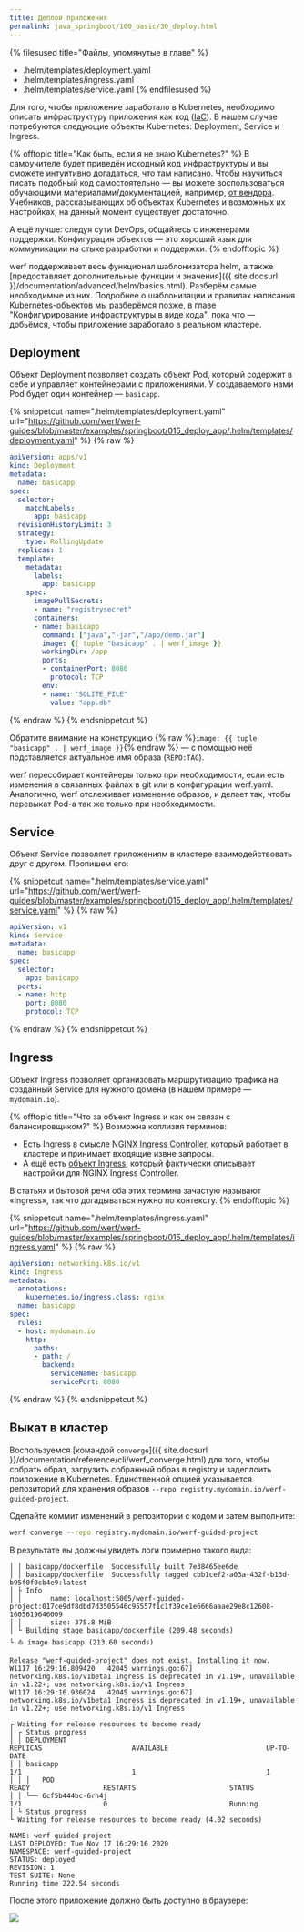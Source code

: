 ```yaml
---
title: Деплой приложения
permalink: java_springboot/100_basic/30_deploy.html
---
```


{% filesused title="Файлы, упомянутые в главе" %}
- .helm/templates/deployment.yaml
- .helm/templates/ingress.yaml
- .helm/templates/service.yaml
{% endfilesused %}

Для того, чтобы приложение заработало в Kubernetes, необходимо описать инфраструктуру приложения как код ([IaC](https://ru.wikipedia.org/wiki/%D0%98%D0%BD%D1%84%D1%80%D0%B0%D1%81%D1%82%D1%80%D1%83%D0%BA%D1%82%D1%83%D1%80%D0%B0_%D0%BA%D0%B0%D0%BA_%D0%BA%D0%BE%D0%B4)). В нашем случае потребуются следующие объекты Kubernetes: Deployment, Service и Ingress.

{% offtopic title="Как быть, если я не знаю Kubernetes?" %}
В самоучителе будет приведён исходный код инфраструктуры и вы сможете интуитивно догадаться, что там написано. Чтобы научиться писать подобный код самостоятельно — вы можете воспользоваться обучающими материалами/документацией, например, [от вендора](https://kubernetes.io/docs/tutorials/kubernetes-basics/). Учебников, рассказывающих об объектах Kubernetes и возможных их настройках, на данный момент существует достаточно.

А ещё лучше: следуя сути DevOps, общайтесь с инженерами поддержки. Конфигурация объектов — это хороший язык для коммуникации на стыке разработки и поддержки. 
{% endofftopic %}

werf поддерживает весь функционал шаблонизатора helm, а также [предоставляет дополнительные функции и значения]({{ site.docsurl }}/documentation/advanced/helm/basics.html). Разберём самые необходимые из них. Подробнее о шаблонизации и правилах написания Kubernetes-объектов мы разберёмся позже, в главе "Конфигурирование инфраструктуры в виде кода", пока что — добьёмся, чтобы приложение заработало в реальном кластере.

## Deployment

Объект Deployment позволяет создать объект Pod, который содержит в себе и управляет контейнерами с приложениями. У создаваемого нами Pod будет один контейнер — `basicapp`.

{% snippetcut name=".helm/templates/deployment.yaml" url="https://github.com/werf/werf-guides/blob/master/examples/springboot/015_deploy_app/.helm/templates/deployment.yaml" %}
{% raw %}
```yaml
apiVersion: apps/v1
kind: Deployment
metadata:
  name: basicapp
spec:
  selector:
    matchLabels:
      app: basicapp
  revisionHistoryLimit: 3
  strategy:
    type: RollingUpdate
  replicas: 1
  template:
    metadata:
      labels:
        app: basicapp
    spec:
      imagePullSecrets:
      - name: "registrysecret"
      containers:
      - name: basicapp
        command: ["java","-jar","/app/demo.jar"]
        image: {{ tuple "basicapp" . | werf_image }}
        workingDir: /app
        ports:
        - containerPort: 8080
          protocol: TCP
        env:
        - name: "SQLITE_FILE"
          value: "app.db"
```
{% endraw %}
{% endsnippetcut %}

Обратите внимание на конструкцию {% raw %}`image: {{ tuple "basicapp" . | werf_image }}`{% endraw %} — с помощью неё подставляется актуальное имя образа (`REPO:TAG`).

werf пересобирает контейнеры только при необходимости, если есть изменения в связанных файлах в git или в конфигурации werf.yaml. Аналогично, werf отслеживает изменение образов, и делает так, чтобы перевыкат Pod-а так же только при необходимости.

## Service

Объект Service позволяет приложениям в кластере взаимодействовать друг с другом. Пропишем его:

{% snippetcut name=".helm/templates/service.yaml" url="https://github.com/werf/werf-guides/blob/master/examples/springboot/015_deploy_app/.helm/templates/service.yaml" %}
{% raw %}
```yaml
apiVersion: v1
kind: Service
metadata:
  name: basicapp
spec:
  selector:
    app: basicapp
  ports:
  - name: http
    port: 8080
    protocol: TCP
```
{% endraw %}
{% endsnippetcut %}

## Ingress

Объект Ingress позволяет организовать маршрутизацию трафика на созданный Service для нужного домена (в нашем примере — `mydomain.io`).

{% offtopic title="Что за объект Ingress и как он связан с балансировщиком?" %}
Возможна коллизия терминов:

* Есть Ingress в смысле [NGINX Ingress Controller](https://github.com/kubernetes/ingress-nginx), который работает в кластере и принимает входящие извне запросы.
* А ещё есть [объект Ingress](https://kubernetes.io/docs/concepts/services-networking/ingress/), который фактически описывает настройки для NGINX Ingress Controller.

В статьях и бытовой речи оба этих термина зачастую называют «Ingress», так что догадываться нужно по контексту.
{% endofftopic %}

{% snippetcut name=".helm/templates/ingress.yaml" url="https://github.com/werf/werf-guides/blob/master/examples/springboot/015_deploy_app/.helm/templates/ingress.yaml" %}
{% raw %}
```yaml
apiVersion: networking.k8s.io/v1
kind: Ingress
metadata:
  annotations:
    kubernetes.io/ingress.class: nginx
  name: basicapp
spec:
  rules:
  - host: mydomain.io
    http:
      paths:
      - path: /
        backend:
          serviceName: basicapp
          servicePort: 8080
```
{% endraw %}
{% endsnippetcut %}

## Выкат в кластер

Воспользуемся [командой `converge`]({{ site.docsurl }}/documentation/reference/cli/werf_converge.html) для того, чтобы собрать образ, загрузить собранный образ в registry и задеплоить приложение в Kubernetes. Единственной опцией указывается репозиторий для хранения образов `--repo registry.mydomain.io/werf-guided-project`.

Сделайте коммит изменений в репозитории с кодом и затем выполните:

```bash
werf converge --repo registry.mydomain.io/werf-guided-project
```

В результате вы должны увидеть логи примерно такого вида:

```
│ │ basicapp/dockerfile  Successfully built 7e38465ee6de
│ │ basicapp/dockerfile  Successfully tagged cbb1cef2-a03a-432f-b13d-b95f0f0cb4e9:latest
│ ├ Info
│ │       name: localhost:5005/werf-guided-project:017ce9df8dbd7d3505546c95557f1c1f39ce1e6666aaae29e8c12608-1605619646009
│ │       size: 375.8 MiB
│ └ Building stage basicapp/dockerfile (209.48 seconds)
└ ⛵ image basicapp (213.60 seconds)

Release "werf-guided-project" does not exist. Installing it now.
W1117 16:29:16.809420   42045 warnings.go:67] networking.k8s.io/v1beta1 Ingress is deprecated in v1.19+, unavailable in v1.22+; use networking.k8s.io/v1 Ingress
W1117 16:29:16.936024   42045 warnings.go:67] networking.k8s.io/v1beta1 Ingress is deprecated in v1.19+, unavailable in v1.22+; use networking.k8s.io/v1 Ingress

┌ Waiting for release resources to become ready
│ ┌ Status progress
│ │ DEPLOYMENT                                                                                                                                                      REPLICAS                      AVAILABLE                        UP-TO-DATE
│ │ basicapp                                                                                                                                                        1/1                           1                                1
│ │ │   POD                                                           READY                  RESTARTS                       STATUS
│ │ └── 6cf5b444bc-6rh4j                                              1/1                    0                              Running
│ └ Status progress
└ Waiting for release resources to become ready (4.02 seconds)

NAME: werf-guided-project
LAST DEPLOYED: Tue Nov 17 16:29:16 2020
NAMESPACE: werf-guided-project
STATUS: deployed
REVISION: 1
TEST SUITE: None
Running time 222.54 seconds
```

После этого приложение должно быть доступно в браузере:

![](/applications_guide_ru/images/template/100_30_app_in_browser.png)

<div id="go-forth-button">
    <go-forth url="40_optimize.html" label="Ускорение сборки" framework="{{ page.label_framework }}" ci="{{ page.label_ci }}" guide-code="{{ page.guide_code }}" base-url="{{ site.baseurl }}"></go-forth>
</div>
